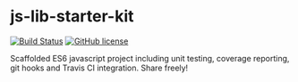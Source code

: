 # js-lib-starter-kit

[![Build Status](https://travis-ci.org/SokratisVidros/js-lib-starter-kit.svg?branch=master)](https://travis-ci.org/SokratisVidros/js-lib-starter-kit)
[![GitHub license](https://img.shields.io/github/license/mashape/apistatus.svg)]()

Scaffolded ES6 javascript project including unit testing, coverage reporting, git hooks and Travis CI integration. Share freely!
